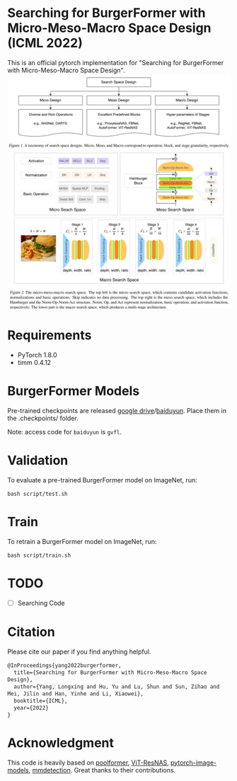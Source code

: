 # Searching for BurgerFormer with Micro-Meso-Macro Space Design (ICML 2022)

This is an official pytorch implementation for "Searching for BurgerFormer with Micro-Meso-Macro Space Design". 
![BurgerFormer-img1](img/design.png)
![BurgerFormer-img2](img/space.png)

# Requirements
* PyTorch 1.8.0
* timm 0.4.12

# BurgerFormer Models

Pre-trained checkpoints are released [google drive](https://drive.google.com/drive/folders/1malgIz2qzHUjQH78Dya55TgegD4rAVSm?usp=sharing)/[baiduyun](https://pan.baidu.com/s/1sreW9PclWNHjMAzwqXfsvg). Place them in the .checkpoints/ folder.

Note: access code for `baiduyun` is `gvfl`.

# Validation
To evaluate a pre-trained BurgerFormer model on ImageNet, run:
```shell
bash script/test.sh
```

# Train
To retrain a BurgerFormer model on ImageNet, run:
```shell
bash script/train.sh
```

# TODO
- [ ] Searching Code

# Citation
Please cite our paper if you find anything helpful.
```
@InProceedings{yang2022burgerformer,
  title={Searching for BurgerFormer with Micro-Meso-Macro Space Design},
  author={Yang, Longxing and Hu, Yu and Lu, Shun and Sun, Zihao and Mei, Jilin and Han, Yinhe and Li, Xiaowei},
  booktitle={ICML},
  year={2022}
}
```

# Acknowledgment
This code is heavily based on [poolformer](https://github.com/sail-sg/poolformer), [ViT-ResNAS](https://github.com/yilunliao/vit-search), [pytorch-image-models](https://github.com/rwightman/pytorch-image-models), [mmdetection](https://github.com/open-mmlab/mmdetection). Great thanks to their contributions.